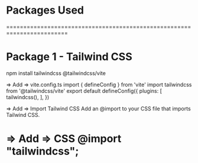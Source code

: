 # Packages Used

========================================================================
# Package 1 - Tailwind CSS
npm install tailwindcss @tailwindcss/vite

=> Add => vite.config.ts
import { defineConfig } from 'vite'
import tailwindcss from '@tailwindcss/vite'
export default defineConfig({
  plugins: [
    tailwindcss(),
  ],
})

=> Add =>  Import Tailwind CSS
Add an @import to your CSS file that imports Tailwind CSS.

=> Add => CSS
@import "tailwindcss";
========================================================================